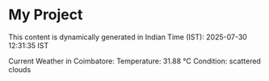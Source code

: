 # My Project

This content is dynamically generated in Indian Time (IST): 2025-07-30 12:31:35 IST


Current Weather in Coimbatore:
Temperature: 31.88 °C
Condition: scattered clouds
